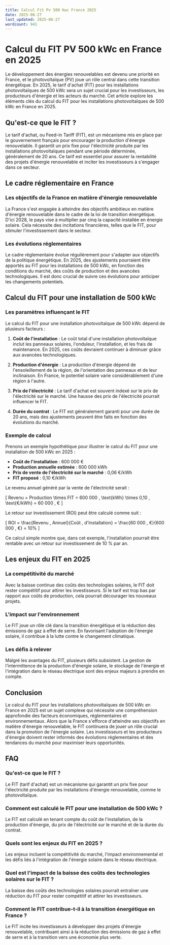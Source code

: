 ```yaml
---
title: Calcul Fit Pv 500 Kwc France 2025
date: 2025-06-27
last_updated: 2025-06-27
wordcount: 941
---
```


# Calcul du FIT PV 500 kWc en France en 2025

Le développement des énergies renouvelables est devenu une priorité en France, et le photovoltaïque (PV) joue un rôle central dans cette transition énergétique. En 2025, le tarif d'achat (FIT) pour les installations photovoltaïques de 500 kWc sera un sujet crucial pour les investisseurs, les producteurs d'énergie et les acteurs du marché. Cet article explore les éléments clés du calcul du FIT pour les installations photovoltaïques de 500 kWc en France en 2025.

## Qu'est-ce que le FIT ?

Le tarif d'achat, ou Feed-in Tariff (FIT), est un mécanisme mis en place par le gouvernement français pour encourager la production d'énergie renouvelable. Il garantit un prix fixe pour l'électricité produite par les installations photovoltaïques pendant une période déterminée, généralement de 20 ans. Ce tarif est essentiel pour assurer la rentabilité des projets d'énergie renouvelable et inciter les investisseurs à s'engager dans ce secteur.

## Le cadre réglementaire en France

### Les objectifs de la France en matière d'énergie renouvelable

La France s'est engagée à atteindre des objectifs ambitieux en matière d'énergie renouvelable dans le cadre de la loi de transition énergétique. D'ici 2028, le pays vise à multiplier par cinq la capacité installée en énergie solaire. Cela nécessite des incitations financières, telles que le FIT, pour stimuler l'investissement dans le secteur.

### Les évolutions réglementaires

Le cadre réglementaire évolue régulièrement pour s'adapter aux objectifs de la politique énergétique. En 2025, des ajustements pourraient être apportés au FIT pour les installations de 500 kWc, en fonction des conditions du marché, des coûts de production et des avancées technologiques. Il est donc crucial de suivre ces évolutions pour anticiper les changements potentiels.

## Calcul du FIT pour une installation de 500 kWc

### Les paramètres influençant le FIT

Le calcul du FIT pour une installation photovoltaïque de 500 kWc dépend de plusieurs facteurs :

1. **Coût de l'installation** : Le coût total d'une installation photovoltaïque inclut les panneaux solaires, l'onduleur, l'installation, et les frais de maintenance. En 2025, ces coûts devraient continuer à diminuer grâce aux avancées technologiques.

2. **Production d'énergie** : La production d'énergie dépend de l'ensoleillement de la région, de l'orientation des panneaux et de leur inclinaison. En France, le potentiel solaire varie considérablement d'une région à l'autre.

3. **Prix de l'électricité** : Le tarif d'achat est souvent indexé sur le prix de l'électricité sur le marché. Une hausse des prix de l'électricité pourrait influencer le FIT.

4. **Durée du contrat** : Le FIT est généralement garanti pour une durée de 20 ans, mais des ajustements peuvent être faits en fonction des évolutions du marché.

### Exemple de calcul

Prenons un exemple hypothétique pour illustrer le calcul du FIT pour une installation de 500 kWc en 2025 :

- **Coût de l'installation** : 600 000 €
- **Production annuelle estimée** : 600 000 kWh
- **Prix de vente de l'électricité sur le marché** : 0,06 €/kWh
- **FIT proposé** : 0,10 €/kWh

Le revenu annuel généré par la vente de l'électricité serait :

\[
Revenu = Production \times FIT = 600 000 \, \text{kWh} \times 0,10 \, \text{€/kWh} = 60 000 \, €
\]

Le retour sur investissement (ROI) peut être calculé comme suit :

\[
ROI = \frac{Revenu \, Annuel}{Coût \, d'Installation} = \frac{60 000 \, €}{600 000 \, €} = 10\%
\]

Ce calcul simple montre que, dans cet exemple, l'installation pourrait être rentable avec un retour sur investissement de 10 % par an.

## Les enjeux du FIT en 2025

### La compétitivité du marché

Avec la baisse continue des coûts des technologies solaires, le FIT doit rester compétitif pour attirer les investisseurs. Si le tarif est trop bas par rapport aux coûts de production, cela pourrait décourager les nouveaux projets.

### L'impact sur l'environnement

Le FIT joue un rôle clé dans la transition énergétique et la réduction des émissions de gaz à effet de serre. En favorisant l'adoption de l'énergie solaire, il contribue à la lutte contre le changement climatique.

### Les défis à relever

Malgré les avantages du FIT, plusieurs défis subsistent. La gestion de l'intermittence de la production d'énergie solaire, le stockage de l'énergie et l'intégration dans le réseau électrique sont des enjeux majeurs à prendre en compte.

## Conclusion

Le calcul du FIT pour les installations photovoltaïques de 500 kWc en France en 2025 est un sujet complexe qui nécessite une compréhension approfondie des facteurs économiques, réglementaires et environnementaux. Alors que la France s'efforce d'atteindre ses objectifs en matière d'énergie renouvelable, le FIT continuera de jouer un rôle crucial dans la promotion de l'énergie solaire. Les investisseurs et les producteurs d'énergie doivent rester informés des évolutions réglementaires et des tendances du marché pour maximiser leurs opportunités.

## FAQ

### Qu'est-ce que le FIT ?

Le FIT (tarif d'achat) est un mécanisme qui garantit un prix fixe pour l'électricité produite par les installations d'énergie renouvelable, comme le photovoltaïque.

### Comment est calculé le FIT pour une installation de 500 kWc ?

Le FIT est calculé en tenant compte du coût de l'installation, de la production d'énergie, du prix de l'électricité sur le marché et de la durée du contrat.

### Quels sont les enjeux du FIT en 2025 ?

Les enjeux incluent la compétitivité du marché, l'impact environnemental et les défis liés à l'intégration de l'énergie solaire dans le réseau électrique.

### Quel est l'impact de la baisse des coûts des technologies solaires sur le FIT ?

La baisse des coûts des technologies solaires pourrait entraîner une réduction du FIT pour rester compétitif et attirer les investisseurs.

### Comment le FIT contribue-t-il à la transition énergétique en France ?

Le FIT incite les investisseurs à développer des projets d'énergie renouvelable, contribuant ainsi à la réduction des émissions de gaz à effet de serre et à la transition vers une économie plus verte.